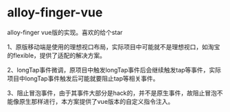# alloy-finger-vue
alloy-finger vue版的实现。喜欢的给个star

1、原版移动端是使用的理想视口布局，实际项目中可能就不是理想视口，如淘宝的flexible，提供了适配的解决方案。

2、longTap事件微调，原项目中触发longTap事件后会继续触发tap等事件，实际项目中longTap事件触发后可能就要阻止tap等相关事件。

3、阻止冒泡事件，由于其事件大部分是hack的，并不是原生事件，故阻止冒泡不能像原生那样进行，本方案提供了vue版本的自定义指令注入。
